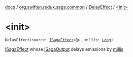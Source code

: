 [docs](../../index.md) / [org.swiften.redux.saga.common](../index.md) / [DelayEffect](index.md) / [&lt;init&gt;](./-init-.md)

# &lt;init&gt;

`DelayEffect(source: `[`ISagaEffect`](../-i-saga-effect.md)`<`[`R`](index.md#R)`>, millis: `[`Long`](https://kotlinlang.org/api/latest/jvm/stdlib/kotlin/-long/index.html)`)`

[ISagaEffect](../-i-saga-effect.md) whose [ISagaOutput](../-i-saga-output/index.md) delays emissions by [millis](millis.md)

